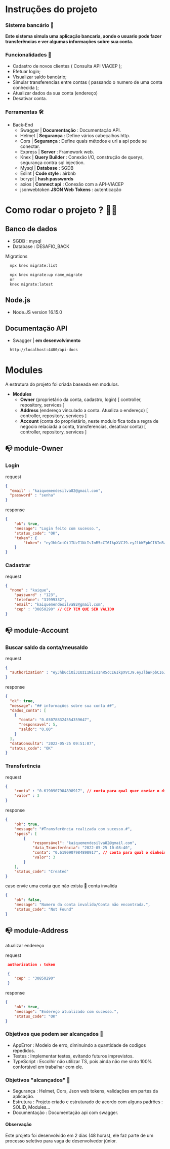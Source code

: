 # Instruções do projeto


### Sistema bancário 🎑

**Este sistema simula uma aplicação bancaria, aonde o usuario pode fazer transferências e ver algumas informações sobre sua conta.**

### Funcionalidades 🔨

- Cadastro de novos clientes ( Consulta API VIACEP );
- Efetuar login;
- Visualizar saldo bancário;
- Simular transferencias entre contas ( passando o numero de uma conta conhecida );
- Atualizar dados da sua conta (endereço)
- Desativar conta.

### Ferramentas 🛠

- Back-End
  - Swagger | **Documentação** : Documentação API.
  - Helmet | **Segurança** : Define vários cabeçalhos http. 
  - Cors | **Segurança** : Define quais métodos e url a api pode se conectar.
  - Express | **Server** : Framework web. 
  - Knex | **Query Builder** : Conexão I/O, construção de querys, segurança contra sql injection. 
  - Mysql | **Database** : SGDB
  - Eslint | **Code style** : airbnb
  - bcrypt | **hash passwords**
  - axios | **Connect api** : Conexão com a API-VIACEP
  - jsonwebtoken **JSON Web Tokens** : autenticação 

# Como rodar o projeto ? 🚶‍♀️

## **Banco de dados**

- SGDB : mysql 
- Database : DESAFIO_BACK

Migrations 

```bash
  npx knex migrate:list

  npx knex migrate:up name_migrate
  or 
  knex migrate:latest
```

## **Node.js**
- Node.JS version 16.15.0

## **Documentação API** 

- Swagger | **em desenvolvimento**
```bash
  http://localhost:4400/api-docs
```

# Modules 
A estrutura do projeto foi criada baseada em modulos.

- **Modules** 
  - **Owner** (proprietário da conta, cadastro, login) [ controller, repository, services ]
  - **Address** (endereço vinculado a conta. Atualiza o endereço) [ controller, repository, services ]
  - **Account** (conta do proprietário, neste modulo fica toda a regra de negocio relaciada a conta, transferencias, desativar conta) [ controller, repository, services ]

## 📭 module-Owner 

### Login 
request 
```json
{
  "email" : "kaiquemendesilva82@gmail.com",
  "password" : "senha"
}
```
response 

```json
{
	"ok": true,
	"message": "Login feito com sucesso.",
	"status_code": "OK",
	"token": {
		"token": "eyJhbGciOiJIUzI1NiIsInR5cCI6IkpXVCJ9.eyJlbWFpbCI6InRzdGUiLCJpYXQiOjE2NTM0ODM1MzgsImV4cCI6MTY1MzQ4NjMzOH0.1Y9nY6q7fkBk1Zmfn8enMJlnTfnkUbPOIhwmQLfzwg4"
	}
}
```

###  Cadastrar 

request 

```json
{
  "nome" : "kaique", 
	"password" : "123",
	"telefone": "31999332",
	"email": "kaiquemendesilva82@gmail.com",
	"cep" : "30850290" // CEP TEM QUE SER VALIDO
}
```

## 📭  module-Account 

### Buscar saldo da conta/meusaldo

request

```json
{
  "authorization" : "eyJhbGciOiJIUzI1NiIsInR5cCI6IkpXVCJ9.eyJlbWFpbCI6InRzdGUiLCJpYXQiOjE2NTM0ODMwNDcsImV4cCI6MTY1MzQ4NTg0N30.0sRSdkvFbHJKSMMgXbNHRqBUnEZ9Dj2YBMeIYGhgAoc"
}
```

response

```json
{
  "ok": true,
  "message": "## informações sobre sua conta ##",
  "dados_conta": [
    {
      "conta": "0.030788324554359647",
      "responsavel": 5,
      "saldo": "0,00"
    }
  ],
  "dataConsulta": "2022-05-25 09:51:07",
  "status_code": "OK"
}
```
### Transferência  

request

```json
{
 	"conta" : "0.6190907984898917", // conta para qual quer enviar o dinheiro
	"valor" : 3
}
```
response
```json
{
	"ok": true,
	"message": "#Transferência realizada com sucesso.#",
	"specs": [
		{
			"responsável": "kaiquemendesilva82@gmail.com",
			"data_Transferência": "2022-05-25 10:08:40",
			"conta": "0.6190907984898917", // conta para qual o dinheiro foi enviado.
			"valor": 3
		}
	],
	"status_code": "Created"
}
```

caso envie uma conta que não exista
📢 conta invalida 

```json
{
	"ok": false,
	"message": "Numero da conta invalido/Conta não encontrada.",
	"status_code": "Not Found"
}
```

## 📭  module-Address

atualizar endereço

request
````json
 authorization : token

 {
	"cep" : "30850290"
 }
````
response

````json
{
	"ok": true,
	"message": "Endereço atualizado com sucesso.",
	"status_code": "OK"
}
````


### **Objetivos que podem ser alcançados**   📢
- AppError : Modelo de erro, diminuindo a quantidade de codigos repedidos.
- Testes : Implementar testes, evitando futuros imprevistos.
- TypeScript : Escolhir não utilizar TS, pois ainda não me sinto 100% confortável em trabalhar com ele.
### **Objetivos "alcançados"**   📢
- Segurança : Helmet, Cors, Json web tokens, validações em partes da aplicação.
- Estrutura : Projeto criado e estruturado de acordo com alguns padrões : SOLID, Modules...
- Documentação : Documentação api com swagger.
  

#### **Observação**
Este projeto foi desenvolvido em 2 dias (48 horas), ele faz parte de um processo seletivo para vaga de desenvolvedor júnior.
